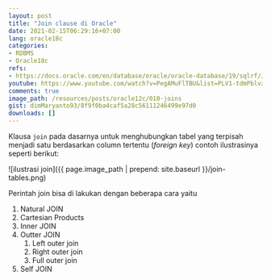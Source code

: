 ```yaml
---
layout: post
title: "Join clause di Oracle"
date: 2021-02-15T06:29:16+07:00
lang: oracle18c
categories:
- RDBMS
- Oracle18c
refs: 
- https://docs.oracle.com/en/database/oracle/oracle-database/19/sqlrf/Joins.html#GUID-39081984-8D38-4D64-A847-AA43F515D460
youtube: https://www.youtube.com/watch?v=PegAMuFlTBU&list=PLV1-tdmPblvzqS-Z57hZ_spTRtVvnYYpV&index=42
comments: true
image_path: /resources/posts/oracle12c/010-joins
gist: dimMaryanto93/8f9f0ba4caf5a28c56111246499e97d0
downloads: []
---
```


Klausa `join` pada dasarnya untuk menghubungkan tabel yang terpisah menjadi satu berdasarkan column tertentu (_foreign key_) contoh ilustrasinya seperti berikut:

![ilustrasi join]({{ page.image_path | prepend: site.baseurl }}/join-tables.png)

Perintah join bisa di lakukan dengan beberapa cara yaitu

1. Natural JOIN
2. Cartesian Products
3. Inner JOIN
4. Outter JOIN
    1. Left outer join
    2. Right outer join
    3. Full outer join
5. Self JOIN
